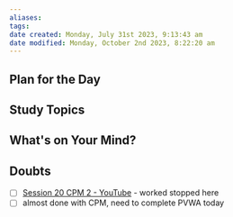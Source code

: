 ```yaml
---
aliases: 
tags: 
date created: Monday, July 31st 2023, 9:13:43 am
date modified: Monday, October 2nd 2023, 8:22:20 am
---
```


## Plan for the Day

## Study Topics

## What's on Your Mind?

## Doubts

- [ ] [Session 20 CPM 2 - YouTube](https://www.youtube.com/watch?v=1K07sGrUukg&t=3224s) - worked stopped here  
- [ ] almost done with CPM, need to complete PVWA today  